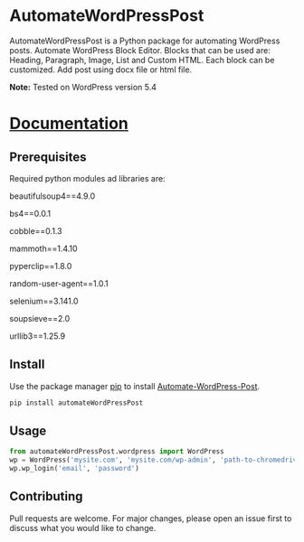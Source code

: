 # AutomateWordPressPost

AutomateWordPressPost is a Python package for automating WordPress posts.
Automate WordPress Block Editor. Blocks that can be used are: Heading, Paragraph, Image, List and Custom HTML.
Each block can be customized.
Add post using docx file or html file.

**Note:** Tested on WordPress version 5.4

# [Documentation](https://github.com/UmerMuxhal/automate-wordpress-post/wiki)

## Prerequisites
Required python modules ad libraries are: 

beautifulsoup4==4.9.0

bs4==0.0.1

cobble==0.1.3

mammoth==1.4.10

pyperclip==1.8.0

random-user-agent==1.0.1

selenium==3.141.0

soupsieve==2.0

urllib3==1.25.9


## Install
Use the package manager [pip](https://pip.pypa.io/en/stable/) to install [Automate-WordPress-Post](https://pypi.org/project/automateWordPressPost/0.1/).

```bash
pip install automateWordPressPost
```


## Usage
```python
from automateWordPressPost.wordpress import WordPress
wp = WordPress('mysite.com', 'mysite.com/wp-admin', 'path-to-chromedriver')
wp.wp_login('email', 'password')
```

## Contributing
Pull requests are welcome. For major changes, please open an issue first to discuss what you would like to change.
